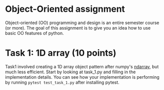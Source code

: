 # Object-Oriented assignment

Object-oriented (OO) programming and design is an entire semester course (or more). The goal of this
assignment is to give you an idea how to use basic OO features of python.

# Task 1: 1D array (10 points)

Task1 involved creating a 1D array object pattern after numpy's [ndarray](https://numpy.org/doc/stable/reference/generated/numpy.ndarray.html),
but much less efficient. Start by looking at task_1.py and filling in the implementation details. You
can see how your implementation is performing by running `pytest test_task_1.py` after installing
pytest.

